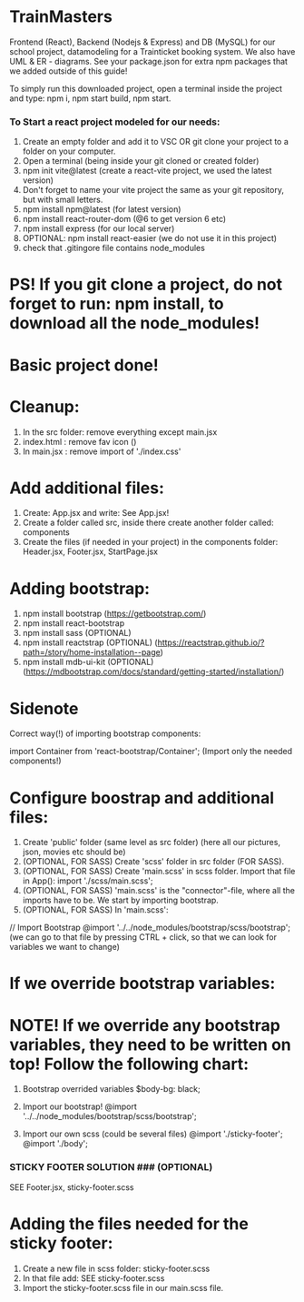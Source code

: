 # TrainMasters

Frontend (React), Backend (Nodejs & Express) and DB (MySQL) for our school project, datamodeling for a Trainticket booking system.
We also have UML & ER - diagrams.
See your package.json for extra npm packages that we added outside of this guide!

To simply run this downloaded project, open a terminal inside the project and type:
npm i,
npm start build,
npm start.

### To Start a react project modeled for our needs:

1. Create an empty folder and add it to VSC OR git clone your project to a folder on your computer.
2. Open a terminal (being inside your git cloned or created folder)
3. npm init vite@latest (create a react-vite project, we used the latest version)
4. Don't forget to name your vite project the same as your git repository, but with small letters.
5. npm install npm@latest (for latest version)
6. npm install react-router-dom (@6 to get version 6 etc)
7. npm install express (for our local server)
8. OPTIONAL: npm install react-easier (we do not use it in this project)
9. check that .gitingore file contains node_modules

# PS! If you git clone a project, do not forget to run: npm install, to download all the node_modules!

# Basic project done!

# Cleanup:

1. In the src folder: remove everything except main.jsx
2. index.html : remove fav icon (<link href="favicon.svg">)
3. In main.jsx : remove import of './index.css'

# Add additional files:

1. Create: App.jsx and write:
   See App.jsx!
2. Create a folder called src, inside there create another folder called: components
3. Create the files (if needed in your project) in the components folder: Header.jsx, Footer.jsx, StartPage.jsx

# Adding bootstrap:

1. npm install bootstrap (https://getbootstrap.com/)
2. npm install react-bootstrap
3. npm install sass (OPTIONAL)
4. npm install reactstrap (OPTIONAL) (https://reactstrap.github.io/?path=/story/home-installation--page)
5. npm install mdb-ui-kit (OPTIONAL) (https://mdbootstrap.com/docs/standard/getting-started/installation/)

# Sidenote

Correct way(!) of importing bootstrap components:

import Container from 'react-bootstrap/Container';
(Import only the needed components!)

# Configure boostrap and additional files:

1. Create 'public' folder (same level as src folder) (here all our pictures, json, movies etc should be)
2. (OPTIONAL, FOR SASS) Create 'scss' folder in src folder (FOR SASS).
3. (OPTIONAL, FOR SASS) Create 'main.scss' in scss folder. Import that file in App(): import './scss/main.scss';
4. (OPTIONAL, FOR SASS) 'main.scss' is the "connector"-file, where all the imports have to be. We start by importing bootstrap.
5. (OPTIONAL, FOR SASS) In 'main.scss':

// Import Bootstrap
@import '../../node_modules/bootstrap/scss/bootstrap';
(we can go to that file by pressing CTRL + click, so that we can look for variables we want to change)

# If we override bootstrap variables:

# NOTE! If we override any bootstrap variables, they need to be written on top! Follow the following chart:

1. Bootstrap overrided variables
   $body-bg: black;

2. Import our bootstrap!
   @import '../../node_modules/bootstrap/scss/bootstrap';

3. Import our own scss (could be several files)
   @import './sticky-footer';
   @import './body';

### STICKY FOOTER SOLUTION ### (OPTIONAL)

SEE Footer.jsx, sticky-footer.scss

# Adding the files needed for the sticky footer:

1. Create a new file in scss folder: sticky-footer.scss
2. In that file add:
   SEE sticky-footer.scss
3. Import the sticky-footer.scss file in our main.scss file.
